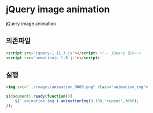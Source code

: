 # jQuery image animation

jQuery image animation

## 의존파일

```html
<script src="jquery-1.11.3.js"></script> <!-- jQuery 필수-->
<script src="anmationjs-1.0.js"></script>
```

## 실행

```html
<img src="../images/animation_0000.png" class="animation_img">
```

```javascript
$(document).ready(function(){
    $('.animation_img').animationImg(9,100,'repeat',3000);
});
```
